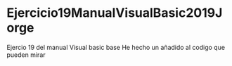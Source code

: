 # Ejercicio19ManualVisualBasic2019Jorge
Ejercio 19 del manual Visual basic base
He hecho un añadido al codigo que pueden mirar
